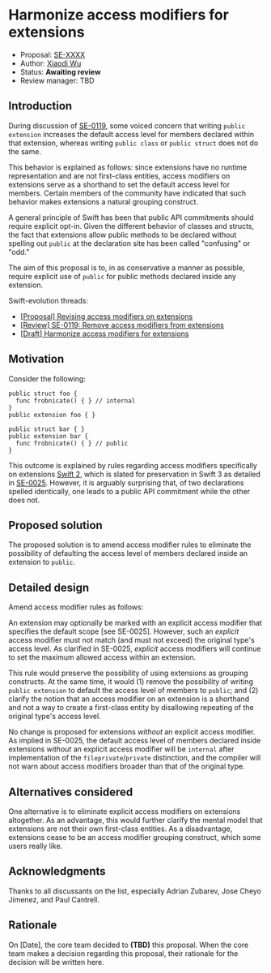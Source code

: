 # Harmonize access modifiers for extensions

* Proposal: [SE-XXXX](XXXX-harmonize-access-modifiers.md)
* Author: [Xiaodi Wu](https://github.com/xwu)
* Status: **Awaiting review**
* Review manager: TBD

## Introduction

During discussion of [SE-0119](0119-extensions-access-modifiers.md), some voiced concern that writing `public extension` increases the default access level for members declared within that extension, whereas writing `public class` or `public struct` does not do the same.

This behavior is explained as follows: since extensions have no runtime representation and are not first-class entities, access modifiers on extensions serve as a shorthand to set the default access level for members. Certain members of the community have indicated that such behavior makes extensions a natural grouping construct.

A general principle of Swift has been that public API commitments should require explicit opt-in. Given the different behavior of classes and structs, the fact that extensions allow public methods to be declared without spelling out `public` at the declaration site has been called "confusing" or "odd."

The aim of this proposal is to, in as conservative a manner as possible, require explicit use of `public` for public methods declared inside any extension.

Swift-evolution threads:

* [\[Proposal\] Revising access modifiers on extensions](https://lists.swift.org/pipermail/swift-evolution/Week-of-Mon-20160620/022144.html)
* [\[Review\] SE-0119: Remove access modifiers from extensions](https://lists.swift.org/pipermail/swift-evolution/Week-of-Mon-20160711/024224.html)
* [\[Draft\] Harmonize access modifiers for extensions](https://lists.swift.org/pipermail/swift-evolution/Week-of-Mon-20160711/024522.html)

## Motivation

Consider the following:

```
public struct foo {
  func frobnicate() { } // internal
}
public extension foo { }

public struct bar { }
public extension bar {
  func frobnicate() { } // public
}
```

This outcome is explained by rules regarding access modifiers specifically on extensions [Swift 2](https://developer.apple.com/library/ios/documentation/Swift/Conceptual/Swift_Programming_Language/AccessControl.html), which is slated for preservation in Swift 3 as detailed in [SE-0025](0025-scoped-access-level.md). However, it is arguably surprising that, of two declarations spelled identically, one leads to a public API commitment while the other does not.

## Proposed solution

The proposed solution is to amend access modifier rules to eliminate the possibility of defaulting the access level of members declared inside an extension to `public`.

## Detailed design

Amend access modifier rules as follows:

An extension may optionally be marked with an explicit access modifier that specifies the default scope \[see SE-0025\]. However, such an _explicit_ access modifier must not match (and must not exceed) the original type's access level. As clarified in SE-0025, _explicit_ access modifiers will continue to set the maximum allowed access within an extension.

This rule would preserve the possibility of using extensions as grouping constructs. At the same time, it would (1) remove the possibility of writing `public extension` to default the access level of members to `public`; and (2) clarify the notion that an access modifier on an extension is a shorthand and not a way to create a first-class entity by disallowing repeating of the original type's access level.

No change is proposed for extensions _without_ an explicit access modifier. As implied in SE-0025, the default access level of members declared inside extensions _without_ an explicit access modifier will be `internal` after implementation of the `fileprivate`/`private` distinction, and the compiler will not warn about access modifiers broader than that of the original type.

## Alternatives considered

One alternative is to eliminate explicit access modifiers on extensions altogether. As an advantage, this would further clarify the mental model that extensions are not their own first-class entities. As a disadvantage, extensions cease to be an access modifier grouping construct, which some users really like.

## Acknowledgments

Thanks to all discussants on the list, especially Adrian Zubarev, Jose Cheyo Jimenez, and Paul Cantrell.

## Rationale

On [Date], the core team decided to **(TBD)** this proposal.
When the core team makes a decision regarding this proposal,
their rationale for the decision will be written here.
